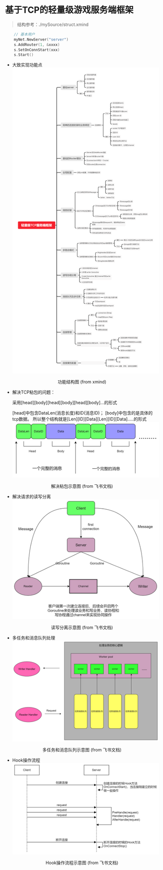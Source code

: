 # 基于TCP的轻量级游戏服务端框架

> 结构参考：./mySource/struct.xmind

```go
    // 基本用户
	myNet.NewServer("server")
	s.AddRouter(1, &xxxx)
	s.SetOnConnStart(xxx)
	s.Start()
```
- 大致实现功能点
  ![picture](./mySource/pict5.png)
<center>功能结构图 (from xmind)</center>

- 解决TCP粘包的问题：

    采用[head][body][head][body][head][body]...的形式

    [head]中包含DataLen(消息长度)和ID(消息ID)；
    [body]中包含的是具体的tcp数据。
    所以整个结构就是[Len][ID][Data][Len][ID][Data].....的形式
    ![图片,](./mySource/tcp_pict1.jpg)
<center>解决粘包示意图 (from 飞书文档)</center>

- 解决请求的读写分离
    ![图片](./mySource/read_write_pict2.jpg)
<center>读写分离示意图 (from 飞书文档)</center>

- 多任务和消息队列处理
    ![picture](./mySource/queue_pict3.jpg)
<center>多任务和消息队列示意图 (from 飞书文档)</center>

- Hook操作流程
  ![picture](./mySource/pict4.jpg)
<center>Hook操作流程示意图 (from 飞书文档)</center>
  

